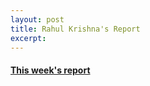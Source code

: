 ```yaml
---
layout: post
title: Rahul Krishna's Report
excerpt: 
---
```


#### [This week's report](https://github.com/rahlk/Research/wiki/The-Week-on-Nov-12th)

